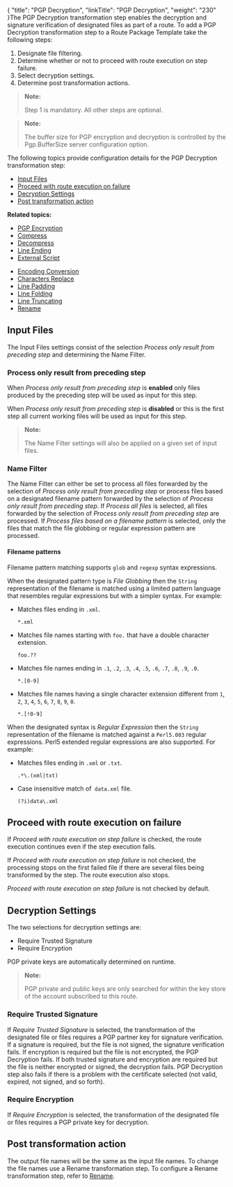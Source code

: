 {
    "title": "PGP Decryption",
    "linkTitle": "PGP Decryption",
    "weight": "230"
}The PGP Decryption transformation step enables the decryption and signature verification of designated files as part of a route. To add a PGP Decryption transformation step to a Route Package Template take the following steps:

1.  Designate file filtering.
2.  Determine whether or not to proceed with route execution on step failure.
3.  Select decryption settings.
4.  Determine post transformation actions.

> **Note:**
>
> Step 1 is mandatory. All other steps are optional.

> **Note:**
>
> The buffer size for PGP encryption and decryption is controlled by the Pgp.BufferSize server configuration option.

The following topics provide configuration details for the PGP Decryption transformation step:

-   <a href="#Input" class="MCXref xref">Input Files</a>
-   <a href="#Proceed" class="MCXref xref">Proceed with route execution on failure</a>
-   <a href="#Decryption" class="MCXref xref">Decryption Settings</a>
-   <a href="#Post" class="MCXref xref">Post transformation action</a>

**Related topics:**

-   <a href="../t_st_pgp_encryption" class="MCXref xref">PGP Encryption</a>
-   <a href="../t_st_compress" class="MCXref xref">Compress</a>
-   <a href="../t_st_decompress" class="MCXref xref">Decompress</a>
-   <a href="../t_st_line_ending" class="MCXref xref">Line Ending</a>
-   <a href="../t_st_external_script" class="MCXref xref">External Script</a>

<!-- -->

-   <a href="../t_st_charset_conversion" class="MCXref xref">Encoding Conversion</a>
-   <a href="../t_st_replace" class="MCXref xref">Characters Replace</a>
-   <a href="../t_st_line_padding" class="MCXref xref">Line Padding</a>
-   <a href="../t_st_file_folding" class="MCXref xref">Line Folding</a>
-   <a href="../t_st_line_truncating" class="MCXref xref">Line Truncating</a>
-   <a href="../t_st_rename" class="MCXref xref">Rename</a>

<span id="Input"></span>

## Input Files

The Input Files settings consist of the selection *Process only result from preceding step* and determining the Name Filter.

### Process only result from preceding step

When *Process only result from preceding step* is **enabled** only files produced by the preceding step will be used as input for this step.

When *Process only result from preceding step* is **disabled** or this is the first step all current working files will be used as input for this step.

> **Note:**
>
> The Name Filter settings will also be applied on a given set of input files.

### Name Filter

The Name Filter can either be set to process all files forwarded by the selection of *Process only result from preceding step* or process files based on a designated filename pattern forwarded by the selection of *Process only result from preceding step*. If *Process all files* is selected, all files forwarded by the selection of *Process only result from preceding step* are processed. If *Process files based on a filename pattern* is selected, only the files that match the file globbing or regular expression pattern are processed.

#### Filename patterns

Filename pattern matching supports `glob` and `regexp` syntax expressions.

When the designated pattern type is *File Globbing* then the `String` representation of the filename is matched using a limited pattern language that resembles regular expressions but with a simpler syntax. For example:

-   Matches files ending in `.xml`.

    `*.xml`

-   Matches file names starting with `foo.` that have a double character extension.

    `foo.??`

-   Matches file names ending in `.1`, `.2`, `.3`, `.4`, `.5`, `.6`, `.7`, `.8`, `.9`, `.0`.

    `*.[0-9]`

-   Matches file names having a single character extension different from `1`, `2`, `3`, `4`, `5`, `6`, `7`, `8`, `9`, `0`.

    `*.[!0-9]`

When the designated syntax is *Regular Expression* then the `String` representation of the filename is matched against a `Perl5.003` regular expressions. Perl5 extended regular expressions are also supported. For example:

-   Matches files ending in `.xml` or `.txt`.

    `.*\.(xml|txt)`

-   Case insensitive match of` data.xml` file.

    `(?i)data\.xml`

<span id="Proceed"></span>

## Proceed with route execution on failure

If *Proceed with route execution on step failure* is checked, the route execution continues even if the step execution fails.

If *Proceed with route execution on step failure* is not checked, the processing stops on the first failed file if there are several files being transformed by the step. The route execution also stops.

*Proceed with route execution on step failure* is not checked by default.

<span id="Decryption"></span>

## Decryption Settings

The two selections for decryption settings are:

-   Require Trusted Signature
-   Require Encryption

PGP private keys are automatically determined on runtime.

> **Note:**
>
> PGP private and public keys are only searched for within the key store of the account subscribed to this route.

### Require Trusted Signature

If *Require Trusted Signature* is selected, the transformation of the designated file or files requires a PGP partner key for signature verification. If a signature is required, but the file is not signed, the signature verification fails. If encryption is required but the file is not encrypted, the PGP Decryption fails. If both trusted signature and encryption are required but the file is neither encrypted or signed, the decryption fails. PGP Decryption step also fails if there is a problem with the certificate selected (not valid, expired, not signed, and so forth).

### Require Encryption

If *Require Encryption* is selected, the transformation of the designated file or files requires a PGP private key for decryption.

<span id="Post"></span>

## Post transformation action

The output file names will be the same as the input file names. To change the file names use a Rename transformation step. To configure a Rename transformation step, refer to <a href="../t_st_rename" class="MCXref xref">Rename</a>.
